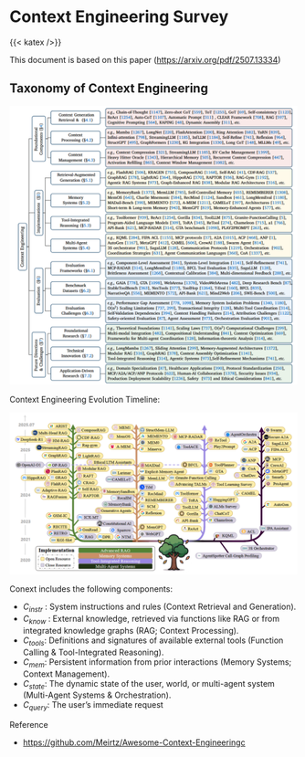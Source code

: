 # Context Engineering Survey
{{< katex />}}

This document is based on this paper (https://arxiv.org/pdf/2507.13334)
## Taxonomy of Context Engineering
![alt text](image.png)

Context Engineering Evolution Timeline:

![alt text](image-1.png)

Conext includes the following components:
- $C_{instr}$ : System instructions and rules (Context Retrieval and Generation).
- $C_{know}$ : External knowledge, retrieved via functions like RAG or from integrated knowledge graphs (RAG; Context Processing).
- $C_{tools}$: Definitions and signatures of available external tools (Function Calling & Tool-Integrated Reasoning).
- $C_{mem}$: Persistent information from prior interactions (Memory Systems; Context Management).
- $C_{state}$: The dynamic state of the user, world, or multi-agent system (Multi-Agent Systems & Orchestration).
- $C_{query}$: The user’s immediate request


Reference
- https://github.com/Meirtz/Awesome-Context-Engineeringc